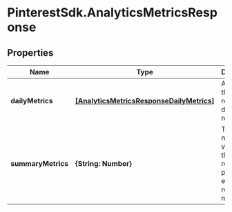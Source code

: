 # PinterestSdk.AnalyticsMetricsResponse

## Properties

Name | Type | Description | Notes
------------ | ------------- | ------------- | -------------
**dailyMetrics** | [**[AnalyticsMetricsResponseDailyMetrics]**](AnalyticsMetricsResponseDailyMetrics.md) | Array with the requested daily metric records | [optional] 
**summaryMetrics** | **{String: Number}** | The metric name and value over the requested period for each requested metric | [optional] 


